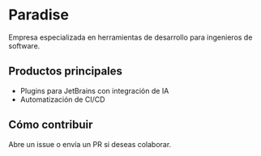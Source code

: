 # Paradise 

Empresa especializada en herramientas de desarrollo para ingenieros de software.

## Productos principales
- Plugins para JetBrains con integración de IA
- Automatización de CI/CD

## Cómo contribuir
Abre un issue o envía un PR si deseas colaborar.
